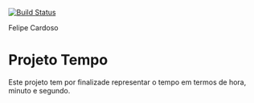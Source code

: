 [![Build Status](https://travis-ci.org/fpcardoso/aula09Exer02.svg?branch=master)](https://travis-ci.org/fpcardoso/aula09Exer02)

Felipe Cardoso

# Projeto Tempo

Este projeto tem por finalizade representar o tempo em termos de hora, minuto e segundo.


